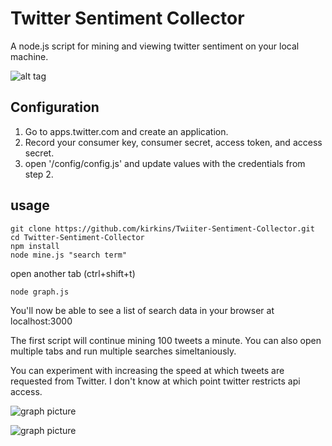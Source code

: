 # Twitter Sentiment Collector

A node.js script for mining and viewing twitter sentiment on your local machine. 

![alt tag](https://blog.graniteapps.co/content/images/2016/09/Screenshot-from-2016-09-28-00-01-07-1.png)

## Configuration
1. Go to apps.twitter.com and create an application.
2. Record your consumer key, consumer secret, access token, and access secret.
3. open '/config/config.js' and update values with the credentials from step 2.

## usage
    git clone https://github.com/kirkins/Twiiter-Sentiment-Collector.git
    cd Twitter-Sentiment-Collector
    npm install
    node mine.js "search term"
    
open another tab (ctrl+shift+t)
    
    node graph.js

You'll now be able to see a list of search data in your browser at localhost:3000

The first script will continue mining 100 tweets a minute. You can also open multiple tabs and run multiple searches simeltaniously. 

You can experiment with increasing the speed at which tweets are requested from Twitter. I don't know at which point twitter restricts api access.

![graph picture](http://imgur.com/a/uTxur)

![graph picture](http://imgur.com/a/9RxLU)
